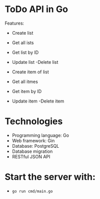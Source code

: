 # ToDo API in Go
Features:
- Create list
- Get all ists
- Get list by ID
- Update list
-Delete list

- Create item of list
- Get all itmes
- Get item by ID
- Update item
-Delete item

# Technologies
- Programming language: Go
- Web framework: Gin
- Database: PostgreSQL
- Database migration
- RESTful JSON API

# Start the server with:
- `go run cmd/main.go`
